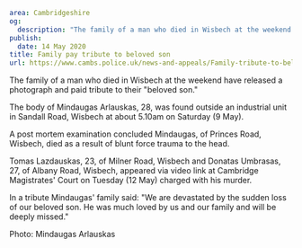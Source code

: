 ```yaml
area: Cambridgeshire
og:
  description: "The family of a man who died in Wisbech at the weekend have released a photograph and paid tribute to their \u201Cbeloved son.\u201D"
publish:
  date: 14 May 2020
title: Family pay tribute to beloved son
url: https://www.cambs.police.uk/news-and-appeals/Family-tribute-to-beloved-son-14052020
```

The family of a man who died in Wisbech at the weekend have released a photograph and paid tribute to their "beloved son."

The body of Mindaugas Arlauskas, 28, was found outside an industrial unit in Sandall Road, Wisbech at about 5.10am on Saturday (9 May).

A post mortem examination concluded Mindaugas, of Princes Road, Wisbech, died as a result of blunt force trauma to the head.

Tomas Lazdauskas, 23, of Milner Road, Wisbech and Donatas Umbrasas, 27, of Albany Road, Wisbech, appeared via video link at Cambridge Magistrates' Court on Tuesday (12 May) charged with his murder.

In a tribute Mindaugas' family said: "We are devastated by the sudden loss of our beloved son. He was much loved by us and our family and will be deeply missed."

Photo: Mindaugas Arlauskas
